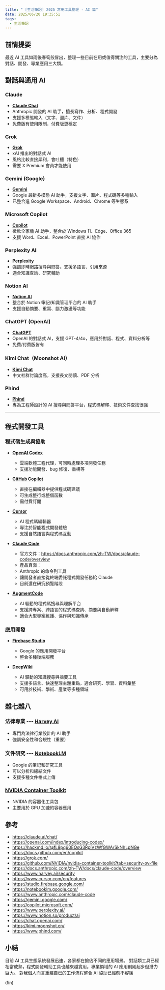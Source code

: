 ```yaml
---
title: " [生活筆記] 2025 常用工具整理 - AI 篇"
date: 2025/06/20 19:35:51
tags:
  - 生活筆記
---
```


## 前情提要

最近 AI 工具如雨後春筍般冒出，整理一些目前在用或值得關注的工具，主要分為對話、開發、專業應用三大類。

## 對話與通用 AI

### Claude

- [**Claude Chat**](https://claude.ai/chat/)
- Anthropic 開發的 AI 助手，擅長寫作、分析、程式開發
- 支援多模態輸入（文字、圖片、文件）
- 免費版有使用限制，付費版更穩定

### Grok

- [**Grok**](https://grok.com/)
- xAI 推出的對話式 AI
- 風格比較直接犀利，會吐槽（特色）
- 需要 X Premium 會員才能使用

### Gemini (Google)

- [**Gemini**](https://gemini.google.com/)
- Google 最新多模態 AI 助手，支援文字、圖片、程式碼等多種輸入
- 已整合進 Google Workspace、Android、Chrome 等生態系

### Microsoft Copilot

- [**Copilot**](https://copilot.microsoft.com/)
- 微軟全家桶 AI 助手，整合於 Windows 11、Edge、Office 365
- 支援 Word、Excel、PowerPoint 直接 AI 協作

### Perplexity AI

- [**Perplexity**](https://www.perplexity.ai/)
- 強調即時網路搜尋與問答，支援多語言、引用來源
- 適合知識查詢、研究輔助

### Notion AI

- [**Notion AI**](https://www.notion.so/product/ai)
- 整合於 Notion 筆記/知識管理平台的 AI 助手
- 支援自動摘要、重寫、腦力激盪等功能

### ChatGPT (OpenAI)

- [**ChatGPT**](https://chat.openai.com/)
- OpenAI 的對話式 AI，支援 GPT-4/4o，應用於對話、程式、資料分析等
- 免費/付費版皆有

### Kimi Chat（Moonshot AI）

- [**Kimi Chat**](https://kimi.moonshot.cn/)
- 中文社群討論度高，支援長文閱讀、PDF 分析

### Phind

- [**Phind**](https://www.phind.com/)
- 專為工程師設計的 AI 搜尋與問答平台，程式碼解釋、技術文件查找很強

---

## 程式開發工具

### 程式碼生成與協助

- [**OpenAI Codex**](https://openai.com/index/introducing-codex/)
  - 雲端軟體工程代理，可同時處理多項開發任務
  - 支援功能開發、bug 修復、重構等
  
- [**GitHub Copilot**](https://docs.github.com/en/copilot)
  - 直接在編輯器中提供程式碼建議
  - 可生成整行或整個函數
  - 需付費訂閱

- [**Cursor**](https://www.cursor.com/cn/features)
  - AI 程式碼編輯器
  - 專注於智能程式開發體驗
  - 支援自然語言與程式碼互動

- [**Claude Code**](https://www.anthropic.com/claude-code)
  - 官方文件：<https://docs.anthropic.com/zh-TW/docs/claude-code/overview>
  - 產品頁面：
  - Anthropic 的命令列工具
  - 讓開發者直接從終端委託程式開發任務給 Claude
  - 目前還在研究預覽階段

- [**AugmentCode**](https://augmentcode.com/)
  - AI 驅動的程式碼搜尋與理解平台
  - 支援跨專案、跨語言的程式碼查詢、摘要與自動解釋
  - 適合大型專案維護、協作與知識傳承

### 應用開發

- [**Firebase Studio**](https://studio.firebase.google.com/)
  - Google 的應用開發平台
  - 整合多種後端服務

- [**DeepWiki**](https://deepwiki.com/)
  - AI 驅動的知識搜尋與摘要工具
  - 支援多語言、快速整理主題重點，適合研究、學習、資料彙整
  - 可用於技術、學術、產業等多種領域

## 雜七雜八

### 法律專業 --- [**Harvey AI**](https://www.harvey.ai/security)

- 專門為法律行業設計的 AI 助手
- 強調安全性和合規性（重要）

### 文件研究 --- [**NotebookLM**](https://notebooklm.google.com/)

- Google 的筆記和研究工具
- 可以分析和總結文件
- 支援多種文件格式上傳

### [**NVIDIA Container Toolkit**](https://github.com/NVIDIA/nvidia-container-toolkit)

- NVIDIA 的容器化工具包
- 主要用於 GPU 加速的容器應用

## 參考

- <https://claude.ai/chat/>
- <https://openai.com/index/introducing-codex/>
- <https://hackmd.io/@fL8pq60EQsG3RplVzWfGWA/SkNhLpNGe>
- <https://docs.github.com/en/copilot>
- <https://grok.com/>
- <https://github.com/NVIDIA/nvidia-container-toolkit?tab=security-ov-file>
- <https://docs.anthropic.com/zh-TW/docs/claude-code/overview>
- <https://www.harvey.ai/security>
- <https://www.cursor.com/cn/features>
- <https://studio.firebase.google.com/>
- <https://notebooklm.google.com/>
- <https://www.anthropic.com/claude-code>
- <https://gemini.google.com/>
- <https://copilot.microsoft.com/>
- <https://www.perplexity.ai/>
- <https://www.notion.so/product/ai>
- <https://chat.openai.com/>
- <https://kimi.moonshot.cn/>
- <https://www.phind.com/>

## 小結

目前 AI 工具生態系統發展迅速，各家都在搶佔不同的應用場景。
對話類工具已經相當成熟，程式開發輔助工具也越來越實用，專業領域的 AI 應用則剛起步但潛力巨大。
對我個人而言重建自已的工作流程整合 AI 協助已經刻不容緩

(fin)
